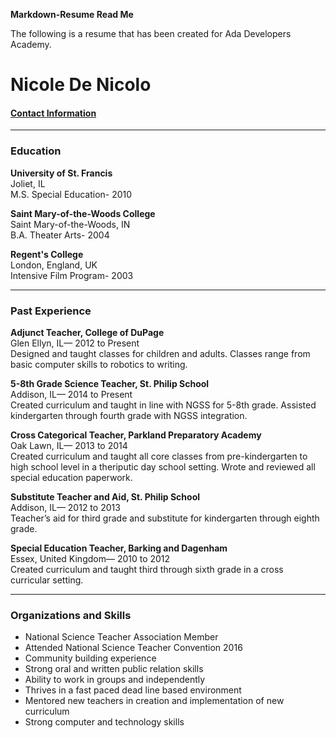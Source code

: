 **Markdown-Resume Read Me**

The following is a resume that has been created for Ada Developers Academy.

# **Nicole De Nicolo**

#### [Contact Information](http://evaunt.me/lA1fPB/NicoleDeNicolo) 

___

### **Education** 

**University of St. Francis**  
Joliet, IL  
M.S. Special Education- 2010

**Saint Mary-of-the-Woods College**  
Saint Mary-of-the-Woods, IN  
B.A. Theater Arts- 2004 

**Regent's College**  
London, England, UK  
Intensive Film Program- 2003

---

### **Past Experience**
**Adjunct Teacher, College of DuPage**  
Glen Ellyn, IL— 2012 to Present  
Designed and taught classes for children and adults. Classes range from basic computer skills to robotics to writing. 

**5-8th Grade Science Teacher, St. Philip School**  
Addison, IL— 2014 to Present  
Created curriculum and taught in line with NGSS for 5-8th grade. Assisted kindergarten through fourth grade with NGSS integration. 

**Cross Categorical Teacher, Parkland Preparatory Academy**  
Oak Lawn, IL— 2013 to 2014  
Created curriculum and taught all core classes from pre-kindergarten to high school level in a theriputic day school setting.  Wrote and reviewed all special education paperwork.

**Substitute Teacher and Aid, St. Philip School**  
Addison, IL— 2012 to 2013  
Teacher’s aid for third grade and substitute for kindergarten through eighth grade. 

**Special Education Teacher, Barking and Dagenham**  
Essex, United Kingdom— 2010 to 2012  
Created curriculum and taught third through sixth grade in a cross curricular setting.

---

### **Organizations and Skills**
- National Science Teacher Association Member
- Attended National Science Teacher Convention 2016
- Community building experience
- Strong oral and written  public relation skills
- Ability to work in groups and independently 
- Thrives in a fast paced dead line based environment 
- Mentored new teachers in creation and implementation of new curriculum
- Strong computer and technology skills

